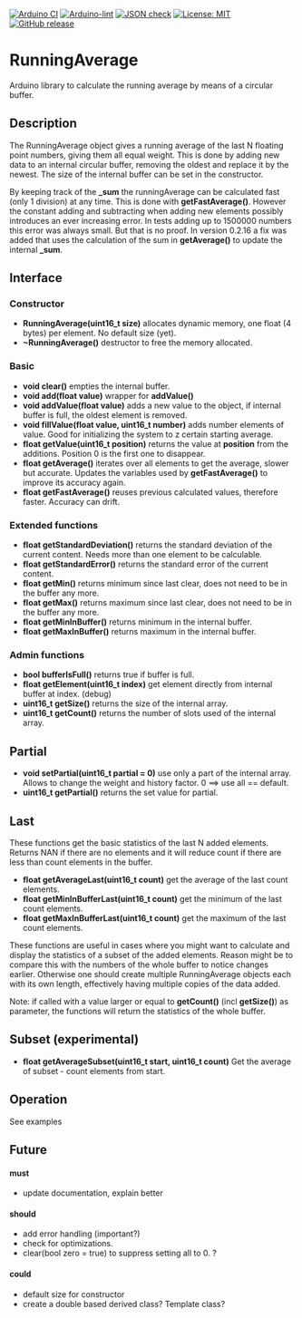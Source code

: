 
[![Arduino CI](https://github.com/RobTillaart/RunningAverage/workflows/Arduino%20CI/badge.svg)](https://github.com/marketplace/actions/arduino_ci)
[![Arduino-lint](https://github.com/RobTillaart/RunningAverage/actions/workflows/arduino-lint.yml/badge.svg)](https://github.com/RobTillaart/RunningAverage/actions/workflows/arduino-lint.yml)
[![JSON check](https://github.com/RobTillaart/RunningAverage/actions/workflows/jsoncheck.yml/badge.svg)](https://github.com/RobTillaart/RunningAverage/actions/workflows/jsoncheck.yml)
[![License: MIT](https://img.shields.io/badge/license-MIT-green.svg)](https://github.com/RobTillaart/RunningAverage/blob/master/LICENSE)
[![GitHub release](https://img.shields.io/github/release/RobTillaart/RunningAverage.svg?maxAge=3600)](https://github.com/RobTillaart/RunningAverage/releases)


# RunningAverage

Arduino library to calculate the running average by means of a circular buffer.


## Description

The RunningAverage object gives a running average of the last N floating point numbers, 
giving them all equal weight.
This is done by adding new data to an internal circular buffer, removing the oldest and 
replace it by the newest. 
The size of the internal buffer can be set in the constructor.

By keeping track of the **\_sum** the runningAverage can be calculated fast (only 1 division)
at any time. This is done with **getFastAverage()**. 
However the constant adding and subtracting when adding new elements possibly introduces an ever increasing error. 
In tests adding up to 1500000 numbers this error was always small. But that is no proof.
In version 0.2.16 a fix was added that uses the calculation of the sum in **getAverage()** to 
update the internal **\_sum**.


## Interface

### Constructor

- **RunningAverage(uint16_t size)** allocates dynamic memory, one float (4 bytes) per element. 
No default size (yet).
- **~RunningAverage()** destructor to free the memory allocated.


### Basic

- **void clear()** empties the internal buffer.
- **void add(float value)** wrapper for **addValue()**
- **void addValue(float value)** adds a new value to the object, if internal buffer is full, the oldest element is removed.
- **void fillValue(float value, uint16_t number)**  adds number elements of value. Good for initializing the system to z certain starting average.
- **float getValue(uint16_t position)** returns the value at **position** from the additions. 
Position 0 is the first one to disappear.
- **float getAverage()** iterates over all elements to get the average, slower but accurate. 
Updates the variables used by **getFastAverage()** to improve its accuracy again.
- **float getFastAverage()** reuses previous calculated values, therefore faster. Accuracy can drift.


### Extended functions

- **float getStandardDeviation()** returns the standard deviation of the current content. 
Needs more than one element to be calculable.
- **float getStandardError()** returns the standard error of the current content.
- **float getMin()** returns minimum since last clear, does not need to be in the buffer any more.
- **float getMax()** returns maximum since last clear, does not need to be in the buffer any more.
- **float getMinInBuffer()** returns minimum in the internal buffer.
- **float getMaxInBuffer()** returns maximum in the internal buffer.


### Admin functions

- **bool bufferIsFull()** returns true if buffer is full.
- **float getElement(uint16_t index)** get element directly from internal buffer at index. (debug)
- **uint16_t getSize()** returns the size of the internal array.
- **uint16_t getCount()** returns the number of slots used of the internal array.


## Partial

- **void setPartial(uint16_t partial = 0)** use only a part of the internal array. 
Allows to change the weight and history factor. 
0 ==> use all == default.
- **uint16_t getPartial()** returns the set value for partial.


## Last

These functions get the basic statistics of the last N added elements. 
Returns NAN if there are no elements and it will reduce count if there are less than 
count elements in the buffer.

- **float getAverageLast(uint16_t count)** get the average of the last count elements.
- **float getMinInBufferLast(uint16_t count)** get the minimum of the last count elements.
- **float getMaxInBufferLast(uint16_t count)** get the maximum of the last count elements.

These functions are useful in cases where you might want to calculate and display the 
statistics of a subset of the added elements. Reason might be to compare this with the 
numbers of the whole buffer to notice changes earlier. 
Otherwise one should create multiple RunningAverage objects each with its own length, 
effectively having multiple copies of the data added. 

Note: if called with a value larger or equal to **getCount()**  (incl **getSize()**) as 
parameter, the functions will return the statistics of the whole buffer. 


## Subset (experimental)

- **float getAverageSubset(uint16_t start, uint16_t count)** 
Get the average of subset - count elements from start.


## Operation

See examples


## Future 

#### must
- update documentation, explain better

#### should
- add error handling  (important?)
- check for optimizations.
- clear(bool zero = true) to suppress setting all to 0. ?

#### could
- default size for constructor
- create a double based derived class? Template class?

